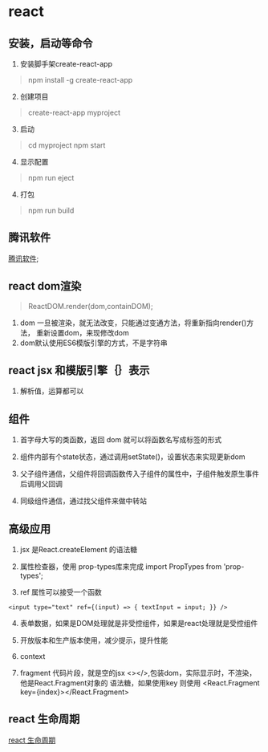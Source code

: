# react


## 安装，启动等命令

1. 安装脚手架create-react-app
>npm install -g create-react-app
2. 创建项目
> create-react-app myproject
3. 启动
> cd myproject
> npm start

4. 显示配置
> npm run eject
4. 打包
> npm run build


## 腾讯软件 
[腾讯软件](https://pc.qq.com/);

## react dom渲染

> ReactDOM.render(dom,containDOM);

1. dom 一旦被渲染，就无法改变，只能通过变通方法，将重新指向render()方法，
    重新设置dom，来现修改dom
2. dom默认使用ES6模版引擎的方式，不是字符串    

## react jsx 和模版引擎｛｝表示

1. 解析值，运算都可以

## 组件

1. 首字母大写的类函数，返回 dom 就可以将函数名写成标签的形式

2. 组件内部有个state状态，通过调用setState()，设置状态来实现更新dom

3. 父子组件通信，父组件将回调函数传入子组件的属性中，子组件触发原生事件后调用父回调

4. 同级组件通信，通过找父组件来做中转站


## 高级应用
1. jsx 是React.createElement 的语法糖

2. 属性检查器，使用 prop-types库来完成 import PropTypes from 'prop-types';

3. ref 属性可以接受一个函数
``` 
<input type="text" ref={(input) => { textInput = input; }} />
```

4. 表单数据，如果是DOM处理就是非受控组件，如果是react处理就是受控组件

5. 开放版本和生产版本使用，减少提示，提升性能

6. context 

7. fragment 代码片段，就是空的jsx <></>,包装dom，实际显示时，不渲染，他是React.Fragment对象的
    语法糖，如果使用key 则使用 <React.Fragment key={index}></React.Fragment>


## react 生命周期 
[react 生命周期](https://www.cnblogs.com/qiaojie/p/6135180.html)
